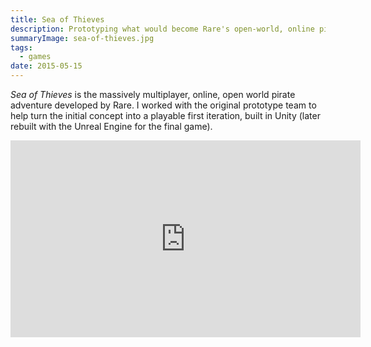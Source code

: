 ```yaml
---
title: Sea of Thieves
description: Prototyping what would become Rare's open-world, online pirate adventure.
summaryImage: sea-of-thieves.jpg
tags:
  - games
date: 2015-05-15
---
```

*Sea of Thieves* is the massively multiplayer, online, open world pirate adventure developed by Rare. I worked with the original prototype team to help turn the initial concept into a playable first iteration, built in Unity (later rebuilt with the Unreal Engine for the final game).

<iframe width="560" height="315" src="https://www.youtube-nocookie.com/embed/pyveR8bKLfA?si=WOqqiDscEpqbgNqF" title="YouTube video player" frameborder="0" allow="accelerometer; autoplay; clipboard-write; encrypted-media; gyroscope; picture-in-picture; web-share" referrerpolicy="strict-origin-when-cross-origin" allowfullscreen></iframe>